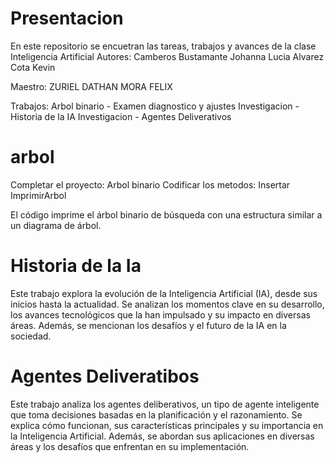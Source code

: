 # Presentacion
En este repositorio se encuetran las tareas, trabajos y avances de la clase Inteligencia Artificial
Autores:
Camberos Bustamante Johanna Lucia
Alvarez Cota Kevin

Maestro:
ZURIEL DATHAN MORA FELIX

Trabajos:
    Arbol binario - Examen diagnostico y ajustes
    Investigacion - Historia de la IA
    Investigacion - Agentes Deliverativos


# arbol
Completar el proyecto: Arbol binario
Codificar los metodos:
    Insertar
    ImprimirArbol

El código imprime el árbol binario de búsqueda con una estructura similar a un diagrama de árbol.

# Historia de la Ia
Este trabajo explora la evolución de la Inteligencia Artificial (IA), desde sus inicios hasta la actualidad. Se analizan los momentos clave en su desarrollo, los avances tecnológicos que la han impulsado y su impacto en diversas áreas. Además, se mencionan los desafíos y el futuro de la IA en la sociedad.

# Agentes Deliveratibos
Este trabajo analiza los agentes deliberativos, un tipo de agente inteligente que toma decisiones basadas en la planificación y el razonamiento. Se explica cómo funcionan, sus características principales y su importancia en la Inteligencia Artificial. Además, se abordan sus aplicaciones en diversas áreas y los desafíos que enfrentan en su implementación.